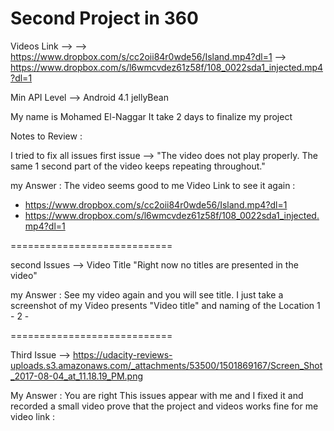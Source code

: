 # Second Project in 360

Videos Link —> 
—> https://www.dropbox.com/s/cc2oii84r0wde56/Island.mp4?dl=1
—> https://www.dropbox.com/s/l6wmcvdez61z58f/108_0022sda1_injected.mp4?dl=1

Min API Level —> Android 4.1 jellyBean


My name is Mohamed El-Naggar
It take 2 days to finalize my project



Notes to Review :

I tried to fix all issues 
first issue --> "The video does not play properly. The same 1 second part of the video keeps repeating throughout."

my Answer : The video seems good to me Video Link to see it again : 
 - https://www.dropbox.com/s/cc2oii84r0wde56/Island.mp4?dl=1
 - https://www.dropbox.com/s/l6wmcvdez61z58f/108_0022sda1_injected.mp4?dl=1

============================

second Issues --> Video Title "Right now no titles are presented in the video"

my Answer : See my video again and you will see title. I just take a screenshot of my Video  presents "Video title" and naming of the Location 
1 - 
2 - 

============================

Third Issue --> https://udacity-reviews-uploads.s3.amazonaws.com/_attachments/53500/1501869167/Screen_Shot_2017-08-04_at_11.18.19_PM.png

My Answer : 
You are right This issues appear with me and I fixed it and recorded a small video prove that the project and videos works fine for me 
video link : 
